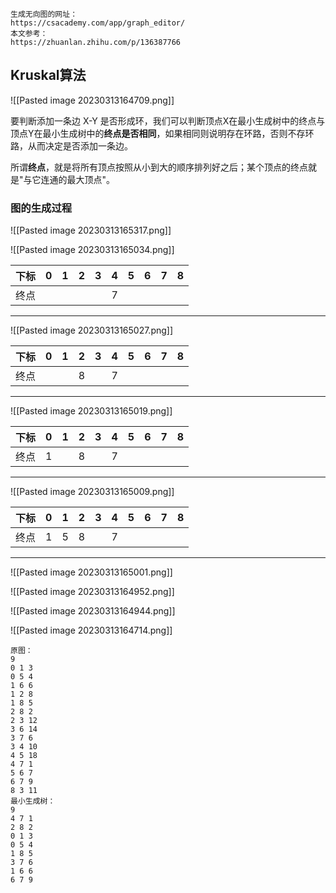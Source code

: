 ```ad-note
生成无向图的网址：
https://csacademy.com/app/graph_editor/
本文参考：
https://zhuanlan.zhihu.com/p/136387766
```

## Kruskal算法

![[Pasted image 20230313164709.png]]

要判断添加一条边 X-Y 是否形成环，我们可以判断顶点X在最小生成树中的终点与顶点Y在最小生成树中的**终点是否相同**，如果相同则说明存在环路，否则不存环路，从而决定是否添加一条边。

所谓**终点**，就是将所有顶点按照从小到大的顺序排列好之后；某个顶点的终点就是"与它连通的最大顶点"。

### 图的生成过程

![[Pasted image 20230313165317.png]]

![[Pasted image 20230313165034.png]]

| 下标 | 0   | 1   | 2   | 3   | 4   | 5   | 6   | 7   | 8   |
|:---- |:--- |:--- |:--- |:--- |:--- |:--- |:--- |:--- |:--- |
| 终点 |     |     |     |     |  7   |     |     |     |     |

---

![[Pasted image 20230313165027.png]]

| 下标 | 0   | 1   | 2   | 3   | 4   | 5   | 6   | 7   | 8   |
|:---- |:--- |:--- |:--- |:--- |:--- |:--- |:--- |:--- |:--- |
| 终点 |     |     |  8   |     |  7   |     |     |     |     |

---


![[Pasted image 20230313165019.png]]

| 下标 | 0   | 1   | 2   | 3   | 4   | 5   | 6   | 7   | 8   |
|:---- |:--- |:--- |:--- |:--- |:--- |:--- |:--- |:--- |:--- |
| 终点 |  1   |     |  8   |     |  7   |     |     |     |     |

---

![[Pasted image 20230313165009.png]]

| 下标 | 0   | 1   | 2   | 3   | 4   | 5   | 6   | 7   | 8   |
|:---- |:--- |:--- |:--- |:--- |:--- |:--- |:--- |:--- |:--- |
| 终点 |  1   |  5  |  8   |     |  7   |     |     |     |     |

---

![[Pasted image 20230313165001.png]]

![[Pasted image 20230313164952.png]]

![[Pasted image 20230313164944.png]]

![[Pasted image 20230313164714.png]]

```
原图：
9
0 1 3
0 5 4
1 6 6
1 2 8
1 8 5
2 8 2
2 3 12
3 6 14
3 7 6
3 4 10
4 5 18
4 7 1
5 6 7
6 7 9
8 3 11
最小生成树：
9
4 7 1
2 8 2
0 1 3
0 5 4
1 8 5
3 7 6
1 6 6
6 7 9
```


